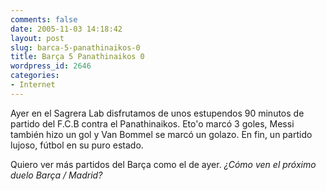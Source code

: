 ```yaml
---
comments: false
date: 2005-11-03 14:18:42
layout: post
slug: barca-5-panathinaikos-0
title: Barça 5 Panathinaikos 0
wordpress_id: 2646
categories:
- Internet
---
```


Ayer en el Sagrera Lab disfrutamos de unos estupendos 90 minutos de partido del F.C.B contra el Panathinaikos. Eto'o marcó 3 goles, Messi también hizo un gol y Van Bommel se marcó un golazo. En fin, un partido lujoso, fútbol en su puro estado.





Quiero ver más partidos del Barça como el de ayer. _¿Cómo ven el próximo duelo Barça / Madrid?_
